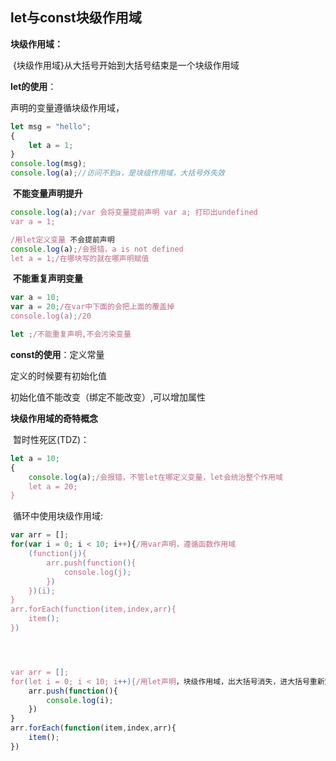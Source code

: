 ## let与const块级作用域

**块级作用域：**

​	{块级作用域}从大括号开始到大括号结束是一个块级作用域



**let的使用**：

声明的变量遵循块级作用域，

```javascript
let msg = "hello";
{
    let a = 1;
}
console.log(msg);
console.log(a);//访问不到a，是块级作用域，大括号外失效
```

​	**不能变量声明提升**

```javascript
console.log(a);/var 会将变量提前声明 var a; 打印出undefined 
var a = 1;

/用let定义变量 不会提前声明
console.log(a);/会报错，a is not defined
let a = 1;/在哪块写的就在哪声明赋值
```

​	**不能重复声明变量** 

```javascript
var a = 10;
var a = 20;/在var中下面的会把上面的覆盖掉
console.log(a);/20

let ;/不能重复声明,不会污染变量
```



**const的使用**：定义常量

定义的时候要有初始化值

初始化值不能改变（绑定不能改变）,可以增加属性



**块级作用域的奇特概念**

​	暂时性死区(TDZ)：

```javascript
let a = 10;
{
    console.log(a);/会报错，不管let在哪定义变量，let会统治整个作用域
    let a = 20;
}
```



​	循环中使用块级作用域: 

```javascript
var arr = [];
for(var i = 0; i < 10; i++){/用var声明，遵循函数作用域
    (function(j){
        arr.push(function(){
            console.log(j);
        })
    })(i);
}
arr.forEach(function(item,index,arr){
    item();
})




var arr = [];
for(let i = 0; i < 10; i++){/用let声明，块级作用域，出大括号消失，进大括号重新定义
    arr.push(function(){
        console.log(i);
    })
}
arr.forEach(function(item,index,arr){
    item();
})
```

